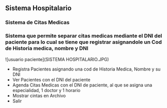 ## Sistema Hospitalario
### Sistema de Citas Medicas
### Sistema que permite separar citas medicas mediante el DNI del paciente para lo cual se tiene que registrar asignandole un Cod de Historia medica, nombre y DNI

![usuario paciente](SISTEMA HOSPITALARIO.JPG)
- Registra Pacientes asignando una cod de Historia Medica, Nombre y su DNI
- Ver Pacientes con el DNI del paciente
- Agenda Citas Medicas con el DNI de paciente, al que se asigna una especialidad, 1 doctor y 1 horario
- Mostrar cintas en Archivo
- Salir 
